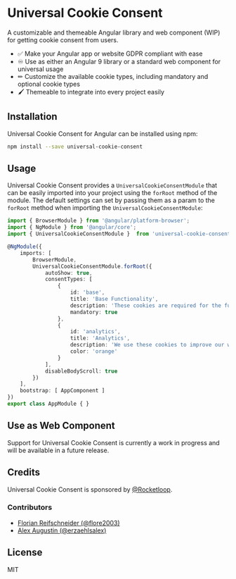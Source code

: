 # Universal Cookie Consent

A customizable and themeable Angular library and web component (WIP) for getting cookie consent from users.

* ✅ Make your Angular app or website GDPR compliant with ease 
* ♾ Use as either an Angular 9 library or a standard web component for universal usage
* ✏ Customize the available cookie types, including mandatory and optional cookie types
* 🖌 Themeable to integrate into every project easily 

## Installation

Universal Cookie Consent for Angular can be installed using npm:

```sh
npm install --save universal-cookie-consent
```

## Usage

Universal Cookie Consent provides a `UniversalCookieConsentModule` that can be easily imported into your project using
the `forRoot` method of the module. The default settings can set by passing them as a param to the `forRoot` method when
importing the `UniversalCookieConsentModule`:

```ts
import { BrowserModule } from '@angular/platform-browser';
import { NgModule } from '@angular/core';
import { UniversalCookieConsentModule }  from 'universal-cookie-consent';

@NgModule({
    imports: [
        BrowserModule,
        UniversalCookieConsentModule.forRoot({
            autoShow: true,
            consentTypes: [
                {
                    id: 'base',
                    title: 'Base Functionality',
                    description: 'These cookies are required for the functionality of this website and can\'t be disabled.',
                    mandatory: true
                },
                {
                    id: 'analytics',
                    title: 'Analytics',
                    description: 'We use these cookies to improve our website.',
                    color: 'orange'
                }
            ],
            disableBodyScroll: true
        })
    ],
    bootstrap: [ AppComponent ]
})
export class AppModule { }
```

## Use as Web Component

Support for Universal Cookie Consent is currently a work in progress and will be available in a future release.

## Credits

Universal Cookie Consent is sponsored by [@Rocketloop][1]. 

### Contributors

* [Florian Reifschneider (@flore2003)][2]
* [Alex Augustin (@erzaehlsalex)][3]

## License
MIT

[1]: https://rocketloop.de/en
[2]: https://github.com/flore2003
[3]: https://github.com/erzaehlsalex
